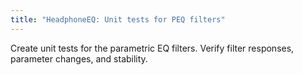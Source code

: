 ```yaml
---
title: "HeadphoneEQ: Unit tests for PEQ filters"
---
```


Create unit tests for the parametric EQ filters. Verify filter responses, parameter changes, and stability.
